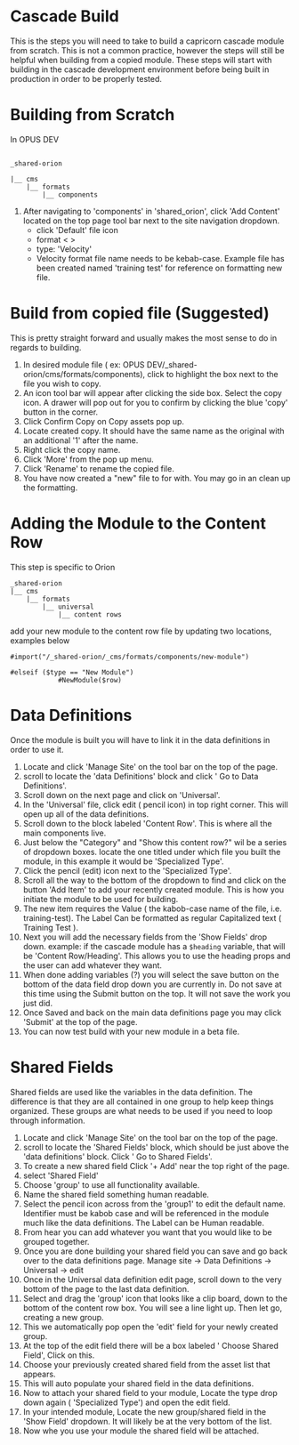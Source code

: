 # Cascade Build

This is the steps you will need to take to build a capricorn cascade module from scratch. This is not a common practice, however the steps will still be helpful when building from a copied module. These steps will start with building in the cascade development environment before being built in production in order to be properly tested.

# Building from Scratch

In OPUS DEV

```

_shared-orion

|__ cms
    |__ formats
        |__ components

```

1) After navigating to 'components' in 'shared_orion', click 'Add Content' located on the top page tool bar next to the site navigation dropdown. 
   - click 'Default' file icon
    - format < >
     - type: 'Velocity'
     - Velocity format file name needs to be kebab-case.
    Example file has been created named 'training test' for reference on formatting new file.

 
# Build from copied file (Suggested)

This is pretty straight forward and usually makes the most sense to do in regards to building.

1) In desired module file ( ex: OPUS DEV/_shared-orion/cms/formats/components), click to highlight the box next to the file you wish to copy.
2) An icon tool bar will appear after clicking the side box. Select the copy icon. A drawer will pop out for you to confirm by clicking the blue 'copy' button in the corner.
3) Click Confirm Copy on Copy assets pop up.
4) Locate created copy. It should have the same name as the original with an additional '1' after the name.
5) Right click the copy name.
6) Click 'More' from the pop up menu. 
7) Click 'Rename' to rename the copied file.
8) You have now created a "new" file to for with. You may go in an clean up the formatting. 

# Adding the Module to the Content Row
This step is specific to Orion
```
_shared-orion
|__ cms
    |__ formats
        |__ universal
            |__ content rows
```
add your new module to the content row file by updating two locations, examples below
```
#import("/_shared-orion/_cms/formats/components/new-module")
```

```
#elseif ($type == "New Module")
            #NewModule($row)
```

# Data Definitions 
 Once the module is built you will have to link it in the data definitions in order to use it.

1) Locate and click 'Manage Site' on the tool bar on the top of the page.
2) scroll to locate the 'data Definitions'  block and click ' Go to Data Definitions'.
3) Scroll down on the next page and click on 'Universal'.
4) In the 'Universal' file, click edit ( pencil icon) in top right corner. This will open up all of the data definitions.
5) Scroll down to the block labeled 'Content Row'. This is where all the main components live.
6) Just below the "Category" and "Show this content row?" wil be a series of dropdown boxes. locate the one titled under which file you built the module, in this example it would be 'Specialized Type'.
7) Click the pencil (edit) icon next to the 'Specialized Type'.
8) Scroll all the way to the bottom of the dropdown to find and click on the button 'Add Item' to add your recently created module. This is how you initiate the module to be used for building. 
9) The new item requires the Value ( the kabob-case name of the file, i.e. training-test). The Label Can be formatted as regular Capitalized text ( Training Test ).
10) Next you will add the necessary fields from the 'Show Fields' drop down.
    example: if the cascade module has a `$heading` variable, that will be 'Content Row/Heading'.
    This allows you to use the heading props and the user can add whatever they want.
11) When done adding variables (?) you will select the save button on the bottom of the data field drop down you are currently in. Do not save at this time using the Submit button on the top. It will not save the work you just did.
12) Once Saved and back on the main data definitions page you may click 'Submit' at the top of the page.
13) You can now test build with your new module in a beta file.

# Shared Fields
Shared fields are used like the variables in the data definition. The difference is that they are all contained in one group to help keep things organized. These groups are what needs to be used if you need to loop through information. 

1) Locate and click 'Manage Site' on the tool bar on the top of the page.
2) scroll to locate the 'Shared Fields' block, which should be just above the 'data definitions' block. Click ' Go to Shared Fields'.
3) To create a new shared field Click '+ Add' near the top right of the page. 
4) select 'Shared Field'
5) Choose 'group' to use all functionality available.
6) Name the shared field something human readable.
7) Select the pencil icon across from the 'group1' to edit the default name. Identifier must be kabob case and will be referenced in the module much like the data definitions. The Label can be Human readable. 
8) From hear you can add whatever you want that you would like to be grouped together.
9) Once you are done building your shared field you can save and go back over to the data definitions page.
    Manage site -> Data Definitions -> Universal -> edit
10) Once in the Universal data definition edit page, scroll down to the very bottom of the page to the last data definition.
11) Select and drag the 'group' icon that looks like a clip board, down to the bottom of the content row box. You will see a line light up. Then let go, creating a new group.
12) This we automatically pop open the 'edit' field for your newly created group.
13) At the top of the edit field there will be a box labeled ' Choose Shared Field', Click on this.
14) Choose your previously created shared field from the asset list that appears.
15) This will auto populate your shared field in the data definitions.
16) Now to attach your shared field to your module, Locate the type drop down again ( 'Specialized Type') and open the edit field. 
17) In your intended module, Locate the new group/shared field in the 'Show Field' dropdown. It will likely be at the very bottom of the list.
18) Now whe you use your module the shared field will be attached.


 
